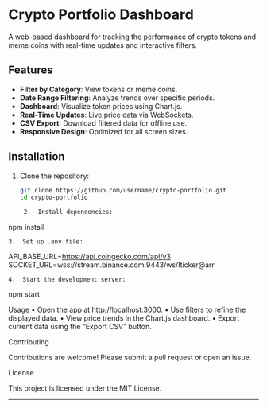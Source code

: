 # Crypto Portfolio Dashboard

A web-based dashboard for tracking the performance of crypto tokens and meme coins with real-time updates and interactive filters.

## Features
- **Filter by Category**: View tokens or meme coins.
- **Date Range Filtering**: Analyze trends over specific periods.
- **Dashboard**: Visualize token prices using Chart.js.
- **Real-Time Updates**: Live price data via WebSockets.
- **CSV Export**: Download filtered data for offline use.
- **Responsive Design**: Optimized for all screen sizes.

## Installation
1. Clone the repository:
   ```bash
   git clone https://github.com/username/crypto-portfolio.git
   cd crypto-portfolio

    2.  Install dependencies:

npm install


    3.  Set up .env file:

API_BASE_URL=https://api.coingecko.com/api/v3
SOCKET_URL=wss://stream.binance.com:9443/ws/!ticker@arr


    4.  Start the development server:

npm start



Usage
    •   Open the app at http://localhost:3000.
    •   Use filters to refine the displayed data.
    •   View price trends in the Chart.js dashboard.
    •   Export current data using the “Export CSV” button.
    
Contributing

Contributions are welcome! Please submit a pull request or open an issue.

License

This project is licensed under the MIT License.

---
